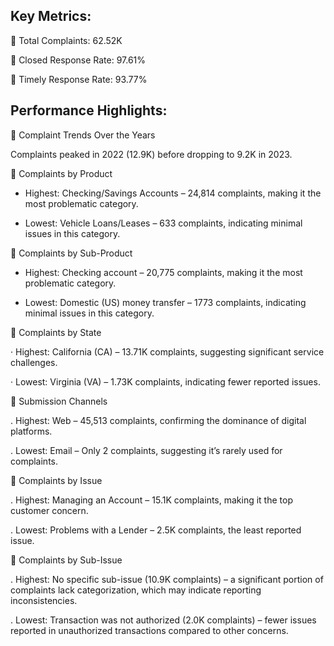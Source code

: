 Key Metrics:
--

📌 Total Complaints: 62.52K

📌 Closed Response Rate: 97.61%

📌 Timely Response Rate: 93.77%

Performance Highlights:
--

🔹 Complaint Trends Over the Years

Complaints peaked in 2022 (12.9K) before dropping to 9.2K in 2023.

🔹 Complaints by Product

  - Highest: Checking/Savings Accounts – 24,814 complaints, making it the most problematic category. 

  - Lowest: Vehicle Loans/Leases – 633 complaints, indicating minimal issues in this category.

🔹 Complaints by Sub-Product

  - Highest: Checking account – 20,775 complaints, making it the most problematic category. 

  - Lowest: Domestic (US) money transfer – 1773 complaints, indicating minimal issues in this category.
 
🔹 Complaints by State

· Highest: California (CA) – 13.71K complaints, suggesting significant service challenges.

· Lowest: Virginia (VA) – 1.73K complaints, indicating fewer reported issues.

🔹 Submission Channels

. Highest: Web – 45,513 complaints, confirming the dominance of digital platforms.

. Lowest: Email – Only 2 complaints, suggesting it’s rarely used for complaints.

🔹 Complaints by Issue

. Highest: Managing an Account – 15.1K complaints, making it the top customer concern.

. Lowest: Problems with a Lender – 2.5K complaints, the least reported issue.

🔹 Complaints by Sub-Issue

. Highest: No specific sub-issue (10.9K complaints) – a significant portion of complaints lack categorization, which may indicate reporting inconsistencies.

. Lowest: Transaction was not authorized (2.0K complaints) – fewer issues reported in unauthorized transactions compared to other concerns.
